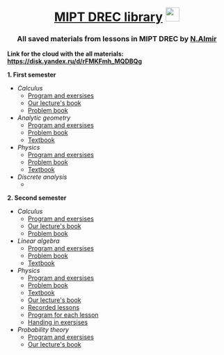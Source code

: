 <h1 align="center"> <a href="https://vk.com/drec_mipt" target="_blank">MIPT DREC library</a>
<img src="https://github.com/Volkodav07/B01-301/blob/main/logo.png" height="32"/></h1>
<h3 align="center">All saved materials from lessons in MIPT DREC by <a href="https://t.me/almirnasyrov" target="_blank">N.Almir</a> </h3>

**Link for the cloud with the all materials: https://disk.yandex.ru/d/rFMKFmh_MQDBQg**

**1. First semester**
   - _Calculus_
     - <a href="https://disk.yandex.ru/i/ZovcV4H3lYR2cw">Program and exersises</a>
     - <a href="https://disk.yandex.ru/i/zuiXIq1HUJZzXA">Our lecture's book</a>
     - <a href="https://disk.yandex.ru/i/FPufRUXlhnwitQ">Problem book</a>
   - _Analytic geometry_
     - <a href="https://disk.yandex.ru/i/3yrsucB3VZGN_w">Program and exersises</a>
     - <a href="https://disk.yandex.ru/i/WXY33zDBt_6zBQ">Problem book</a>
     - <a href="https://disk.yandex.ru/i/dqz24tZYClDVpA">Textbook</a>
   - _Physics_
     - <a href="https://disk.yandex.ru/i/BSAjHxGLAj6kzw">Program and exersises</a>
     - <a href="https://disk.yandex.ru/i/RV60zoz2sJLZsA">Problem book</a>
     - <a href="https://disk.yandex.ru/i/GXnqhtBHHYOKWA">Textbook</a>
   - _Discrete analysis_
     - <a href=""></a>

**2. Second semester**
  - _Calculus_
     - <a href="https://disk.yandex.ru/i/adqOCo5RFQJGIQ">Program and exersises</a>
     - <a href="https://disk.yandex.ru/i/N_ul3dRRVa3_PQ">Our lecture's book</a>
     - <a href="https://disk.yandex.ru/i/zjUsbT3wFo6baw">Problem book</a>
   - _Linear algebra_
     - <a href="https://disk.yandex.ru/i/IgZ8O_C5XTsx2g">Program and exersises</a>
     - <a href="https://disk.yandex.ru/i/j4aC4Cv8vBuSyw">Problem book</a>
     - <a href="https://disk.yandex.ru/i/e98BLin-1J4f-g">Textbook</a>
   - _Physics_
     - <a href="https://disk.yandex.ru/i/pul0qAvm1RSzOw">Program and exersises</a>
     - <a href="https://disk.yandex.ru/i/qNhcsSfQBq0Alg">Problem book</a>
     - <a href="https://disk.yandex.ru/i/Gr_epkK40mNr5A">Textbook</a>
     - <a href="https://disk.yandex.ru/i/HM5qBNB92q7sWg">Our lecture's book</a>
     - <a href="https://youtube.com/playlist?list=PLrNOB5DIKrINAK1vIzAmVpE2r664TJJf6&si=8EmULPBEkaQOTHCP">Recorded lessons</a>
     - <a href="https://disk.yandex.ru/d/EdVFvlVBnULAhQ">Program for each lesson</a>
     - <a href="https://disk.yandex.ru/d/XBn_r_qyjxd90g">Handing in exersises</a>
   - _Probability theory_
     - <a href="https://disk.yandex.ru/i/MsAgrWPXuhyg-A">Program and exersises</a>
     - <a href="https://disk.yandex.ru/i/F8C3nQzj7Rw5sw">Our lecture's book</a>

